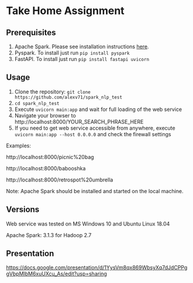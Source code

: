 # Take Home Assignment

## Prerequisites

1. Apache Spark. Please see installation instructions [here](https://spark.apache.org/downloads.html).
2. Pyspark. To install just run `pip install pyspark`
3. FastAPI. To install just run `pip install fastapi uvicorn`

## Usage
1. Clone the repository: `git clone https://github.com/alexv71/spark_nlp_test`
2. `cd spark_nlp_test`
3. Execute `uvicorn main:app` and wait for full loading of the web service
4. Navigate your browser to http://localhost:8000/YOUR_SEARCH_PHRASE_HERE
5. If you need to get web service accessible from anywhere, execute `uvicorn main:app --host 0.0.0.0` and check the firewall settings

Examples:

http://localhost:8000/picnic%20bag

http://localhost:8000/babooshka

http://localhost:8000/retrospot%20umbrella

Note: Apache Spark should be installed and started on the local machine.

## Versions

Web service was tested on MS Windows 10 and Ubuntu Linux 18.04

Apache Spark: 3.1.3 for Hadoop 2.7

## Presentation

https://docs.google.com/presentation/d/1YysVm8qx869WbsyXq7dJdCPPggVbpMlbM6xuUXcu_As/edit?usp=sharing